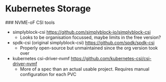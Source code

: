 Kubernetes Storage
===

### NVME-oF CSI tools
* simplyblock-csi https://github.com/simplyblock-io/simplyblock-csi
  * Looks to be organisation focussed, maybe limits in the free version?
* spdk-csi (original simplyblock-csi) https://github.com/spdk/spdk-csi
  * Properly open-source but unmaintained since the org version took over
* kubernetes csi-driver-nvmf https://github.com/kubernetes-csi/csi-driver-nvmf
  * More of a spec than an actual usable project. Requires manual configuration for each PVC
